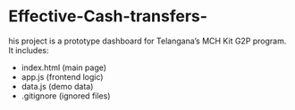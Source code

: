 # Effective-Cash-transfers-
his project is a prototype dashboard for Telangana’s MCH Kit G2P program.
It includes:
- index.html (main page)
- app.js (frontend logic)
- data.js (demo data)
- .gitignore (ignored files)

